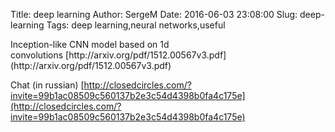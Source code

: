 Title: deep learning 
Author: SergeM
Date: 2016-06-03 23:08:00
Slug: deep-learning
Tags: deep learning,neural networks,useful

<div dir="ltr" style="text-align: left;" trbidi="on">Inception-like CNN model based on 1d convolutions&nbsp;[http://arxiv.org/pdf/1512.00567v3.pdf](http://arxiv.org/pdf/1512.00567v3.pdf)

Chat (in russian)&nbsp;[http://closedcircles.com/?invite=99b1ac08509c560137b2e3c54d4398b0fa4c175e](http://closedcircles.com/?invite=99b1ac08509c560137b2e3c54d4398b0fa4c175e)
<div>
</div></div>